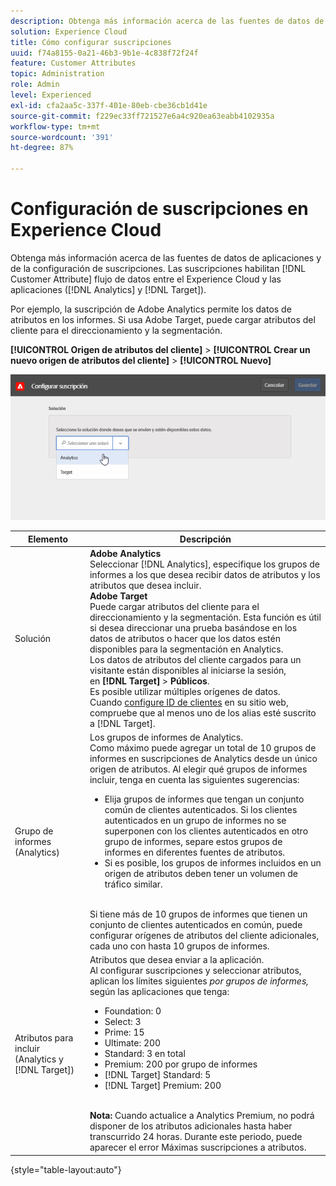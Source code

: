 ```yaml
---
description: Obtenga más información acerca de las fuentes de datos de soluciones y de la configuración de suscripciones. Las suscripciones habilitan el flujo de datos de atributos del cliente entre Experience Cloud y aplicaciones (Analytics y Target).
solution: Experience Cloud
title: Cómo configurar suscripciones
uuid: f74a8155-0a21-46b3-9b1e-4c838f72f24f
feature: Customer Attributes
topic: Administration
role: Admin
level: Experienced
exl-id: cfa2aa5c-337f-401e-80eb-cbe36cb1d41e
source-git-commit: f229ec33ff721527e6a4c920ea63eabb4102935a
workflow-type: tm+mt
source-wordcount: '391'
ht-degree: 87%

---
```


# Configuración de suscripciones en Experience Cloud

Obtenga más información acerca de las fuentes de datos de aplicaciones y de la configuración de suscripciones. Las suscripciones habilitan [!DNL Customer Attribute] flujo de datos entre el Experience Cloud y las aplicaciones ([!DNL Analytics] y [!DNL Target]).

Por ejemplo, la suscripción de Adobe Analytics permite los datos de atributos en los informes. Si usa Adobe Target, puede cargar atributos del cliente para el direccionamiento y la segmentación.

**[!UICONTROL Origen de atributos del cliente]** > **[!UICONTROL Crear un nuevo origen de atributos del cliente]** > **[!UICONTROL Nuevo]**

![Configuración de suscripciones en Experience Cloud](assets/configure_subscription_page.png)

| Elemento | Descripción |
|--- |--- |
| Solución | **Adobe Analytics**<br> Seleccionar [!DNL Analytics], especifique los grupos de informes a los que desea recibir datos de atributos y los atributos que desea incluir.<br>**Adobe Target**<br> Puede cargar atributos del cliente para el direccionamiento y la segmentación. Esta función es útil si desea direccionar una prueba basándose en los datos de atributos o hacer que los datos estén disponibles para la segmentación en Analytics.<br>Los datos de atributos del cliente cargados para un visitante están disponibles al iniciarse la sesión, en **[!DNL Target]** > **Públicos**.<br>Es posible utilizar múltiples orígenes de datos. Cuando [configure ID de clientes](core-services.md) en su sitio web, compruebe que al menos uno de los alias esté suscrito a [!DNL Target]. |
| Grupo de informes (Analytics) | Los grupos de informes de Analytics.<br>Como máximo puede agregar un total de 10 grupos de informes en suscripciones de Analytics desde un único origen de atributos. Al elegir qué grupos de informes incluir, tenga en cuenta las siguientes sugerencias:<ul><li>Elija grupos de informes que tengan un conjunto común de clientes autenticados. Si los clientes autenticados en un grupo de informes no se superponen con los clientes autenticados en otro grupo de informes, separe estos grupos de informes en diferentes fuentes de atributos.</li><li>Si es posible, los grupos de informes incluidos en un origen de atributos deben tener un volumen de tráfico similar.</li></ul><br>Si tiene más de 10 grupos de informes que tienen un conjunto de clientes autenticados en común, puede configurar orígenes de atributos del cliente adicionales, cada uno con hasta 10 grupos de informes. |
| Atributos para incluir (Analytics y [!DNL Target]) | Atributos que desea enviar a la aplicación. <br>Al configurar suscripciones y seleccionar atributos, aplican los límites siguientes _por grupos de informes,_ según las aplicaciones que tenga:<ul><li>Foundation: 0</li><li>Select: 3</li><li>Prime: 15</li><li>Ultimate: 200</li><li>Standard: 3 en total</li><li>Premium: 200 por grupo de informes</li><li>[!DNL Target] Standard: 5</li><li>[!DNL Target] Premium: 200</li></ul><br>**Nota:** Cuando actualice a Analytics Premium, no podrá disponer de los atributos adicionales hasta haber transcurrido 24 horas. Durante este periodo, puede aparecer el error Máximas suscripciones a atributos. |

{style="table-layout:auto"}
